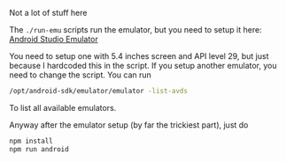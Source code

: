 Not a lot of stuff here

The `./run-emu` scripts run the emulator, but you need to setup it here:
[Android Studio Emulator](https://docs.expo.dev/workflow/android-studio-emulator/)

You need to setup one with 5.4 inches screen and API level 29, but just
because I hardcoded this in the script. If you setup another emulator, you
need to change the script. You can run

```bash
/opt/android-sdk/emulator/emulator -list-avds
```

To list all available emulators.

Anyway after the emulator setup (by far the trickiest part), just do

```bash
npm install
npm run android
```
